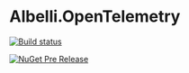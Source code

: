 # Albelli.OpenTelemetry

[![Build status](https://ci.appveyor.com/api/projects/status/ffff?svg=true)](https://ci.appveyor.com/project/albumprinter/albelli-opentelemetry-core)

[![NuGet Pre Release](https://img.shields.io/nuget/vpre/Albelli.OpenTelemetry.Core.svg)](https://www.nuget.org/packages/Albelli.OpenTelemetry.Core/)
